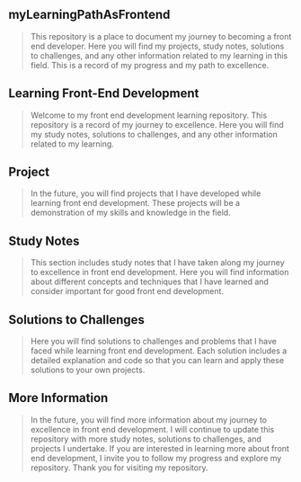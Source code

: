 ## **myLearningPathAsFrontend**

> This repository is a place to document my journey to becoming a front end developer. Here you will find my projects, study notes, solutions to challenges, and any other information related to my learning in this field. This is a record of my progress and my path to excellence.


## Learning Front-End Development
> Welcome to my front end development learning repository. This repository is a record of my journey to excellence. Here you will find my study notes, solutions to challenges, and any other information related to my learning.

## Project
> In the future, you will find projects that I have developed while learning front end development. These projects will be a demonstration of my skills and knowledge in the field.

## Study Notes
> This section includes study notes that I have taken along my journey to excellence in front end development. Here you will find information about different concepts and techniques that I have learned and consider important for good front end development.

## Solutions to Challenges
> Here you will find solutions to challenges and problems that I have faced while learning front end development. Each solution includes a detailed explanation and code so that you can learn and apply these solutions to your own projects.

## More Information
> In the future, you will find more information about my journey to excellence in front end development. I will continue to update this repository with more study notes, solutions to challenges, and projects I undertake. If you are interested in learning more about front end development, I invite you to follow my progress and explore my repository. Thank you for visiting my repository.
